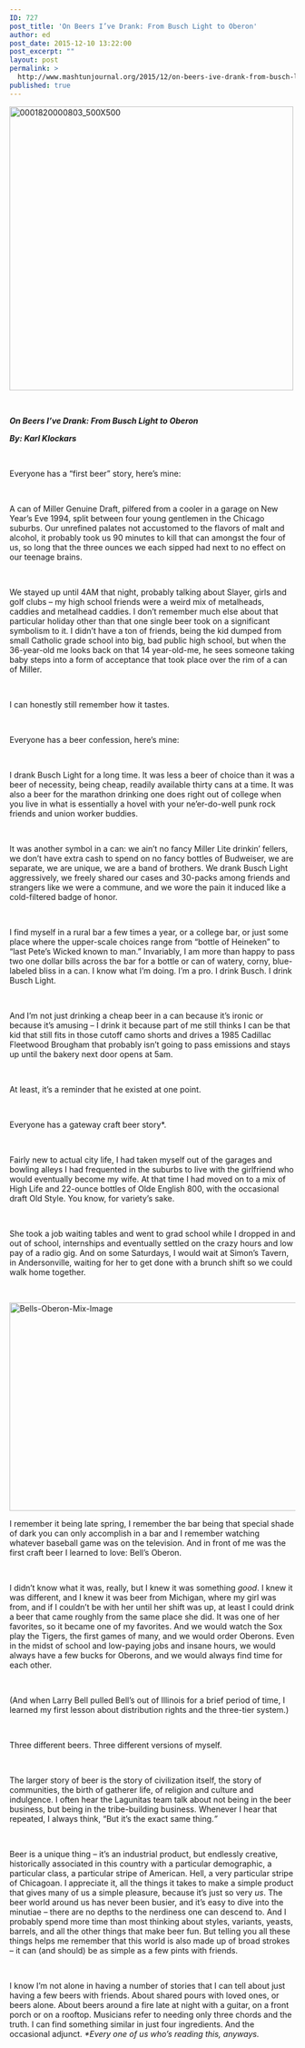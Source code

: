 ```yaml
---
ID: 727
post_title: 'On Beers I’ve Drank: From Busch Light to Oberon'
author: ed
post_date: 2015-12-10 13:22:00
post_excerpt: ""
layout: post
permalink: >
  http://www.mashtunjournal.org/2015/12/on-beers-ive-drank-from-busch-light-to-oberon/
published: true
---
```

<a href="http://www.mashtunjournal.org/2015/12/on-beers-ive-drank-from-busch-light-to-oberon/0001820000803_500x500/" rel="attachment wp-att-728"><img class="alignnone size-full wp-image-728" src="http://www.mashtunjournal.org/wp-content/uploads/2015/12/0001820000803_500X500.jpg" alt="0001820000803_500X500" width="500" height="500" /></a>

&nbsp;

<strong><em>On Beers I’ve Drank: From Busch Light to Oberon</em></strong>

<strong><em>By: Karl Klockars</em></strong>

&nbsp;

Everyone has a “first beer” story, here’s mine:

&nbsp;

A can of Miller Genuine Draft, pilfered from a cooler in a garage on New Year’s Eve 1994, split between four young gentlemen in the Chicago suburbs. Our unrefined palates not accustomed to the flavors of malt and alcohol, it probably took us 90 minutes to kill that can amongst the four of us, so long that the three ounces we each sipped had next to no effect on our teenage brains.

&nbsp;

We stayed up until 4AM that night, probably talking about Slayer, girls and golf clubs – my high school friends were a weird mix of metalheads, caddies and metalhead caddies. I don’t remember much else about that particular holiday other than that one single beer took on a significant symbolism to it. I didn’t have a ton of friends, being the kid dumped from small Catholic grade school into big, bad public high school, but when the 36-year-old me looks back on that 14 year-old-me, he sees someone taking baby steps into a form of acceptance that took place over the rim of a can of Miller.

&nbsp;

I can honestly still remember how it tastes.

&nbsp;

Everyone has a beer confession, here’s mine:

&nbsp;

I drank Busch Light for a long time. It was less a beer of choice than it was a beer of necessity, being cheap, readily available thirty cans at a time. It was also a beer for the marathon drinking one does right out of college when you live in what is essentially a hovel with your ne’er-do-well punk rock friends and union worker buddies.

&nbsp;

It was another symbol in a can: we ain’t no fancy Miller Lite drinkin’ fellers, we don’t have extra cash to spend on no fancy bottles of Budweiser, we are separate, we are unique, we are a band of brothers. We drank Busch Light aggressively, we freely shared our cases and 30-packs among friends and strangers like we were a commune, and we wore the pain it induced like a cold-filtered badge of honor.

&nbsp;

I find myself in a rural bar a few times a year, or a college bar, or just some place where the upper-scale choices range from “bottle of Heineken” to “last Pete’s Wicked known to man.” Invariably, I am more than happy to pass two one dollar bills across the bar for a bottle or can of watery, corny, blue-labeled bliss in a can. I know what I’m doing. I’m a pro. I drink Busch. I drink Busch Light.

&nbsp;

And I’m not just drinking a cheap beer in a can because it’s ironic or because it’s amusing ­– I drink it because part of me still thinks I can be that kid that still fits in those cutoff camo shorts and drives a 1985 Cadillac Fleetwood Brougham that probably isn’t going to pass emissions and stays up until the bakery next door opens at 5am.

&nbsp;

At least, it’s a reminder that he existed at one point.

&nbsp;

Everyone has a gateway craft beer story*.

&nbsp;

Fairly new to actual city life, I had taken myself out of the garages and bowling alleys I had frequented in the suburbs to live with the girlfriend who would eventually become my wife. At that time I had moved on to a mix of High Life and 22-ounce bottles of Olde English 800, with the occasional draft Old Style. You know, for variety’s sake.

&nbsp;

She took a job waiting tables and went to grad school while I dropped in and out of school, internships and eventually settled on the crazy hours and low pay of a radio gig. And on some Saturdays, I would wait at Simon’s Tavern, in Andersonville, waiting for her to get done with a brunch shift so we could walk home together.

&nbsp;

<a href="http://www.mashtunjournal.org/2015/12/on-beers-ive-drank-from-busch-light-to-oberon/bells-oberon-mix-image/" rel="attachment wp-att-729"><img class="alignnone size-large wp-image-729" src="http://www.mashtunjournal.org/wp-content/uploads/2015/12/Bells-Oberon-Mix-Image-550x367.jpg" alt="Bells-Oberon-Mix-Image" width="550" height="367" />
</a>

I remember it being late spring, I remember the bar being that special shade of dark you can only accomplish in a bar and I remember watching whatever baseball game was on the television. And in front of me was the first craft beer I learned to love: Bell’s Oberon.

&nbsp;

I didn’t know what it was, really, but I knew it was something <em>good</em>. I knew it was different, and I knew it was beer from Michigan, where my girl was from, and if I couldn’t be with her until her shift was up, at least I could drink a beer that came roughly from the same place she did. It was one of her favorites, so it became one of my favorites. And we would watch the Sox play the Tigers, the first games of many, and we would order Oberons. Even in the midst of school and low-paying jobs and insane hours, we would always have a few bucks for Oberons, and we would always find time for each other.

&nbsp;

(And when Larry Bell pulled Bell’s out of Illinois for a brief period of time, I learned my first lesson about distribution rights and the three-tier system.)

&nbsp;

Three different beers. Three different versions of myself.

&nbsp;

The larger story of beer is the story of civilization itself, the story of communities, the birth of gatherer life, of religion and culture and indulgence. I often hear the Lagunitas team talk about not being in the beer business, but being in the tribe-building business. Whenever I hear that repeated, I always think, “But it’s the exact same thing.<em>” </em>

&nbsp;

Beer is a unique thing – it’s an industrial product, but endlessly creative, historically associated in this country with a particular demographic, a particular class, a particular stripe of American. Hell, a very particular stripe of Chicagoan. I appreciate it, all the things it takes to make a simple product that gives many of us a simple pleasure, because it’s just so very <em>us</em>.
The beer world around us has never been busier, and it’s easy to dive into the minutiae – there are no depths to the nerdiness one can descend to. And I probably spend more time than most thinking about styles, variants, yeasts, barrels, and all the other things that make beer fun. But telling you all these things helps me remember that this world is also made up of broad strokes – it can (and should) be as simple as a few pints with friends.

&nbsp;

I know I’m not alone in having a number of stories that I can tell about just having a few beers with friends. About shared pours with loved ones, or beers alone. About beers around a fire late at night with a guitar, on a front porch or on a rooftop. Musicians refer to needing only three chords and the truth. I can find something similar in just four ingredients. And the occasional adjunct.
<em>*Every one of us who’s reading this, anyways.</em>